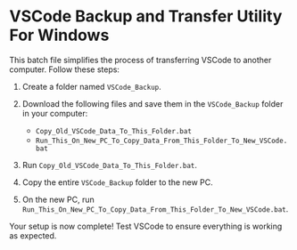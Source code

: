 # VSCode Backup and Transfer Utility For Windows

This batch file simplifies the process of transferring VSCode to another computer. Follow these steps:

1. Create a folder named `VSCode_Backup`.

2. Download the following files and save them in the `VSCode_Backup` folder in your computer:
   - `Copy_Old_VSCode_Data_To_This_Folder.bat`
   - `Run_This_On_New_PC_To_Copy_Data_From_This_Folder_To_New_VSCode.bat`

3. Run `Copy_Old_VSCode_Data_To_This_Folder.bat`.

4. Copy the entire `VSCode_Backup` folder to the new PC.

5. On the new PC, run `Run_This_On_New_PC_To_Copy_Data_From_This_Folder_To_New_VSCode.bat`.

Your setup is now complete! Test VSCode to ensure everything is working as expected.
